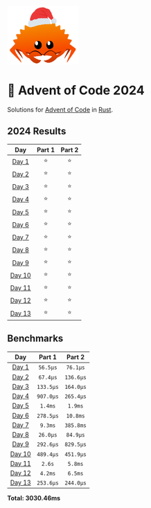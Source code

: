 <img src="./.assets/christmas_ferris.png" width="164">

# 🎄 Advent of Code 2024

Solutions for [Advent of Code](https://adventofcode.com/) in [Rust](https://www.rust-lang.org/).

<!--- advent_readme_stars table --->
## 2024 Results

| Day | Part 1 | Part 2 |
| :---: | :---: | :---: |
| [Day 1](https://adventofcode.com/2024/day/1) | ⭐ | ⭐ |
| [Day 2](https://adventofcode.com/2024/day/2) | ⭐ | ⭐ |
| [Day 3](https://adventofcode.com/2024/day/3) | ⭐ | ⭐ |
| [Day 4](https://adventofcode.com/2024/day/4) | ⭐ | ⭐ |
| [Day 5](https://adventofcode.com/2024/day/5) | ⭐ | ⭐ |
| [Day 6](https://adventofcode.com/2024/day/6) | ⭐ | ⭐ |
| [Day 7](https://adventofcode.com/2024/day/7) | ⭐ | ⭐ |
| [Day 8](https://adventofcode.com/2024/day/8) | ⭐ | ⭐ |
| [Day 9](https://adventofcode.com/2024/day/9) | ⭐ | ⭐ |
| [Day 10](https://adventofcode.com/2024/day/10) | ⭐ | ⭐ |
| [Day 11](https://adventofcode.com/2024/day/11) | ⭐ | ⭐ |
| [Day 12](https://adventofcode.com/2024/day/12) | ⭐ | ⭐ |
| [Day 13](https://adventofcode.com/2024/day/13) | ⭐ | ⭐ |
<!--- advent_readme_stars table --->

<!--- benchmarking table --->
## Benchmarks

| Day | Part 1 | Part 2 |
| :---: | :---: | :---:  |
| [Day 1](./src/bin/01.rs) | `56.5µs` | `76.1µs` |
| [Day 2](./src/bin/02.rs) | `67.4µs` | `136.6µs` |
| [Day 3](./src/bin/03.rs) | `133.5µs` | `164.0µs` |
| [Day 4](./src/bin/04.rs) | `907.0µs` | `265.4µs` |
| [Day 5](./src/bin/05.rs) | `1.4ms` | `1.9ms` |
| [Day 6](./src/bin/06.rs) | `278.5µs` | `10.8ms` |
| [Day 7](./src/bin/07.rs) | `9.3ms` | `385.8ms` |
| [Day 8](./src/bin/08.rs) | `26.0µs` | `84.9µs` |
| [Day 9](./src/bin/09.rs) | `292.6µs` | `829.5µs` |
| [Day 10](./src/bin/10.rs) | `489.4µs` | `451.9µs` |
| [Day 11](./src/bin/11.rs) | `2.6s` | `5.8ms` |
| [Day 12](./src/bin/12.rs) | `4.2ms` | `6.5ms` |
| [Day 13](./src/bin/13.rs) | `253.6µs` | `244.0µs` |

**Total: 3030.46ms**
<!--- benchmarking table --->
